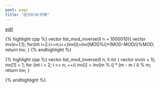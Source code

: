 ```yaml
---
post: page
title: "逆元O(N)列挙"
---
```


[edit](https://github.com/harufujimoto/harufujimoto.github.io/edit/master/_posts/math/2020-09-06-listmodinv.md)

{% highlight cpp %}
vector<mint> list_mod_inverse(ll n = 1000010){
  vector<mint> inv(n+1,1);
  for(int i=2;i<=n;i++)inv[i]=inv[MOD%i]*(MOD-MOD/i)%MOD;
  return inv;
}
{% endhighlight %}

{% highlight cpp %}
vector<ll> list_mod_inverse(ll n, ll m)
{
    vector<ll> inv(n + 1);
    inv[1] = 1;
    for (int i = 2; i <= n; ++i)
        inv[i] = inv[m % i] * (m - m / i) % m;
    return inv;
}

{% endhighlight %}
